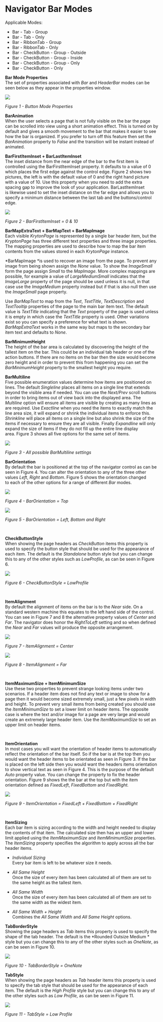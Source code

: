 # Navigator Bar Modes  
  
Applicable Modes:  
* Bar - Tab - Group
* Bar - Tab - Only
* Bar - RibbonTab - Group
* Bar - RibbonTab - Only
* Bar - CheckButton - Group - Outside
* Bar - CheckButton - Group - Inside
* Bar - CheckButton - Group - Only
* Bar - CheckButton - Only
  
  
**Bar Mode Properties**  
The set of properties associated with *Bar* and *HeaderBar* modes can be seen
below as they appear in the properties window.

![](Images/NavBarProperties.png)
  
*Figure 1 - Button Mode Properties*

**BarAnimation**  
When the user selects a page that is not fully visible on the bar the page can
be scrolled into view using a short animation effect. This is turned on by
default and gives a smooth movement to the bar that makes it easier to see how
the bar is organized. If you prefer to turn off this feature then set the
*BarAnimation* property to *False* and the transition will be instant instead of
animated.

**BarFirstItemInset + BarLastItemInset**  
The inset distance from the near edge of the bar to the first item is controlled
using the BarFirstItemInset property. It defaults to a value of 0 which places
the first edge against the control edge. Figure 2 shows two pictures, the left
is with the default value of 0 and the right hand picture with a value of 10.
Use this property when you need to add the extra spacing gap to improve the look
of your application. BarLastItemInset is likewise used to set the inset distance
on the far edge and allows you to specify a minimum distance between the last
tab and the buttons/control edge.  

![](Images/NavFirstItemInset.png)  

*Figure 2 - BarFirstItemInset = 0 & 10*

  
**BarMapExtraText + BarMapText + BarMapImage**  
Each visible *KrytonPage* is represented by a single bar header item, but the
*KryptonPage* has three different text properties and three image properties.
The mapping properties are used to describe how to map the bar item contents
from the values stored in each *KrytonPage* instance.  
  
*BarMapImage *is used to recover an image from the page. To prevent any image
from being shown assign the *None* value. To show the *ImageSmall* form the page
assign *Small* to the *MapImage*. More complex mappings are possible, for
example a value of *LargeMediumSmall* indicates that the *ImageLarge* property
of the page should be used unless it is null, in that case use the *ImageMedium*
property instead but if that is also null then use the *ImageSmall* page
property.  
  
Use *BarMapText* to map from the *Text*, *TextTitle*, *TextDescription* and
*TextTooltip* properties of the page to the main bar item text. The default
value is *TextTitle* indicating that the *Text* property of the page is used
unless it is empty in which case the *TextTitle* property is used. Other
variations exist so you can specify a preference for what text is shown.
*BarMapExtraText* works in the same way but maps to the secondary bar item
text and defaults to *None*.

  
**BarMinimumHeight**  
The height of the bar area is calculated by discovering the height of the
tallest item on the bar. This could be an individual tab header or one of the
action buttons. If there are no items on the bar then the size would become zero
height and in order to prevent this from happening you can set the
*BarMinimumHeight* property to the smallest height you require.

**BarMultiline**  
Five possible enumeration values determine how items are positioned on lines.
The default *Singleline* places all items on a single line that extends beyond
the visible area if needed. You can use the *Next/Prev* scroll buttons in order
to bring items out of view back into the displayed area. The *Multiline* option
will ensure all items are visible by creating as many lines as are required. Use
*Exactline* when you need the items to exactly match the line area size, it will
expand or shrink the individual items to enforce this. *Shrinkline* will place
all items on a single line but also shrink the size of the items if necessary to
ensure they are all visible. Finally *Expandline* will only expand the size of
items if they do not fill up the entire line display area. Figure 3 shows all
five options for the same set of items.

![](Images/NavBarMultiline.png)

*Figure 3 - All possible BarMultiline settings*  
  
  
**BarOrientation**  
By default the bar is positioned at the top of the navigator control as can be
seen in Figure 4. You can alter the orientation to any of the three other values
*Left*, *Right* and *Bottom*. Figure 5 shows the orientation changed to each of
the other options for a range of different *Bar* modes.  
  
![](Images/NavBarFigure1.bmp)

*Figure 4 - BarOrientation = Top*  
  
  
![](Images/NavBarFigure2.bmp)

*Figure 5 - BarOrientation = Left, Bottom and Right*

 

**CheckButtonStyle**  
When showing the page headers as *CheckButton* items this property is used to
specify the button style that should be used for the appearance of each item.
The default is the *Standalone* button style but you can change this to any of
the other styles such as *LowProfile*, as can be seen in Figure 6.

![](Images/NavBarFigure3.bmp)

*Figure 6 - CheckButtonStyle = LowProfile*

 

**ItemAlignment**  
By default the alignment of items on the bar is to the *Near* side. On a
standard western machine this equates to the left hand side of the control. You
can see in Figure 7 and 8 the alternative property values of *Center* and *Far*.
The navigator does honor the *RightToLeft* setting and so when defined the
*Near* and *Far* values will produce the opposite arrangement.  
  
![](Images/NavBarFigure4.bmp)

*Figure 7 - ItemAlignment = Center*  
  
![](Images/NavBarFigure5.bmp)

*Figure 8 - ItemAlignment = Far*

 

**ItemMaximumSize + ItemMinimumSize**  
Use these two properties to prevent strange looking items under two scenarios.
If a header item does not find any text or image to show for a page then
it would become sized extremely small, just a few pixels in width and height. To
prevent very small items from being created you should use the *ItemMinimumSize*
to set a lower limit on header items. The opposite case is where the text and/or
image for a page are very large and would create an extremely large header item.
Use the *ItemMaximumSize* to set an upper limit on header items.

 

**ItemOrientation**  
In most cases you will want the orientation of header items to automatically
reflect the orientation of the bar itself. So if the bar is at the top then you
would want the header items to be orientated as seen in Figure 3. If the bar is
placed on the left side then you would want the headers items orientation to
show vertical text as seen in Figure 4. This is the purpose of the default
*Auto* property value. You can change the property to fix the header
orientation. Figure 9 shows the the bar at the top but with the item orientation
defined as *FixedLeft*, *FixedBottom* and *FixedRight.*

![](Images/NavBarFigure6.bmp)

*Figure 9 - ItemOrientation = FixedLeft + FixedBottom + FixedRight*

 

**ItemSizing**  
Each bar item is sizing according to the width and height needed to display the
contents of that item. The calculated size then has an upper and lower limit
applied using the *ItemMaximumSize* and *ItemMinimumSize* properties. The
*ItemSizing* property specifies the algorithm to apply across all the bar header
items.

-   *Individual Sizing*  
    Every bar item is left to be whatever size it needs.

-   *All Same Height*  
    Once the size of every item has been calculated all of them are set to the
    same height as the tallest item.

-   *All Same Width*  
    Once the size of every item has been calculated all of them are set to the
    same width as the widest item.

-   *All Same Width + Height*  
    Combines the *All Same Width* and *All Same Height* options.

**TabBorderStyle**  
Showing the page headers as *Tab* items this property is used to specify the
shape of the tab header. The default is the *Rounded Outsize Medium * style but
you can change this to any of the other styles such as *OneNote*, as can be seen
in Figure 10.  

![](Images/NavBarFigure7.bmp)  
  
*Figure 10 - TabBorderStyle = OneNote*  
  
  
  
**TabStyle**  
When showing the page headers as *Tab* header items this property is used to
specify the tab style that should be used for the appearance of each item. The
default is the *High Profile* style but you can change this to any of the other
styles such as *Low Profile,* as can be seen in Figure 11.  
  
![](Images/NavBarFigure8.bmp)  

*Figure 11 - TabStyle = Low Profile*
